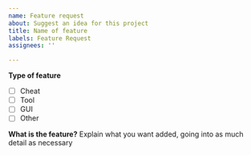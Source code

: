 ```yaml
---
name: Feature request
about: Suggest an idea for this project
title: Name of feature
labels: Feature Request
assignees: ''

---
```


**Type of feature**
 - [ ]  Cheat
 - [ ]  Tool
 - [ ]  GUI
 - [ ] Other

**What is the feature?**
Explain what you want added, going into as much detail as necessary

